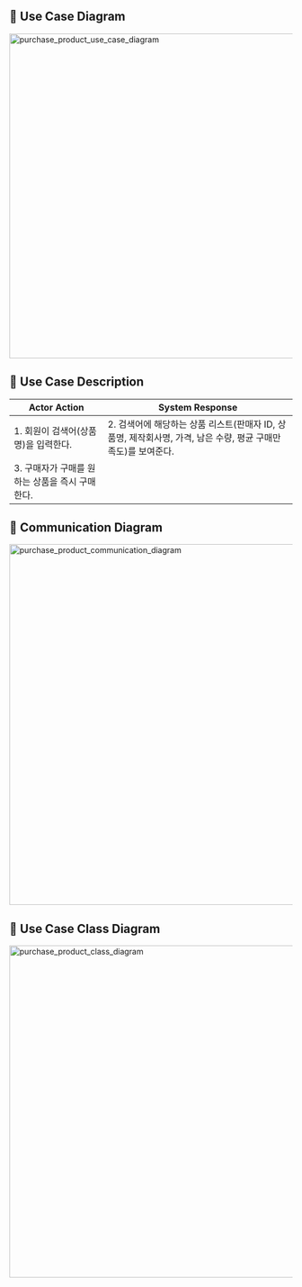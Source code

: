 ## 📌 Use Case Diagram

<img width="577" alt="purchase_product_use_case_diagram" src="https://user-images.githubusercontent.com/62105312/168451923-6304d35d-ba01-4ad5-bb2f-e604e39f6cce.png">

## 📌 Use Case Description

| Actor Action                                    | System Response                                                                                               |
| ----------------------------------------------- | ------------------------------------------------------------------------------------------------------------- |
| 1. 회원이 검색어(상품명)을 입력한다.            | 2. 검색어에 해당하는 상품 리스트(판매자 ID, 상품명, 제작회사명, 가격, 남은 수량, 평균 구매만족도)를 보여준다. |
| 3. 구매자가 구매를 원하는 상품을 즉시 구매한다. |                                                                                                               |

## 📌 Communication Diagram

<img width="641" alt="purchase_product_communication_diagram" src="https://user-images.githubusercontent.com/62105312/168835185-88d3068d-0ec0-4925-a159-05df31a8f941.png">

## 📌 Use Case Class Diagram

<img width="590" alt="purchase_product_class_diagram" src="https://user-images.githubusercontent.com/62105312/168836122-8c73b31f-def3-4856-9cba-dfba8e9f70e6.png">
